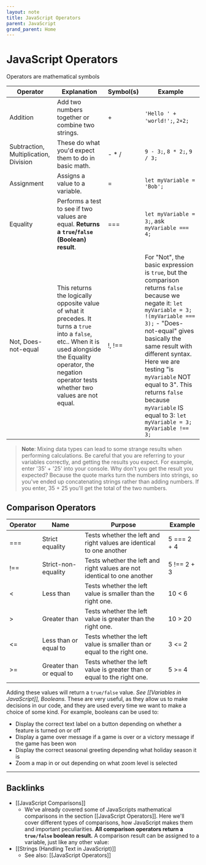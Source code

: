 ```yaml
---
layout: note
title: JavaScript Operators
parent: JavaScript
grand_parent: Home
---
```


# JavaScript Operators

Operators are mathematical symbols

| **Operator**                          | **Explanation**                                                                                                                                                                                                       | **Symbol**(s) | **Example**                                                                                                                                                                                                                                                                                                                                                                         |
| ------------------------------------- | --------------------------------------------------------------------------------------------------------------------------------------------------------------------------------------------------------------------- | ------------- | ----------------------------------------------------------------------------------------------------------------------------------------------------------------------------------------------------------------------------------------------------------------------------------------------------------------------------------------------------------------------------------- |
| Addition                              | Add two numbers together or combine two strings.                                                                                                                                                                      | +             | `'Hello ' + 'world!';`, `2+2;`                                                                                                                                                                                                                                                                                                                                                      |
| Subtraction, Multiplication, Division | These do what you'd expect them to do in basic math.                                                                                                                                                                  | - \* /        | `9 - 3;`, `8 * 2;`, `9 / 3;`                                                                                                                                                                                                                                                                                                                                                        |
| Assignment                            | Assigns a value to a variable.                                                                                                                                                                                        | =             | `let myVariable = 'Bob';`                                                                                                                                                                                                                                                                                                                                                           |
| Equality                              | Performs a test to see if two values are equal. **Returns a `true`/`false` (Boolean) result**.                                                                                                                        | ===           | `let myVariable = 3;`, ask `myVariable === 4;`                                                                                                                                                                                                                                                                                                                                      |
| Not, Does-not-equal                   | This returns the logically opposite value of what it precedes. It turns a `true` into a `false`, etc.. When it is used alongside the Equality operator, the negation operator tests whether two values are not equal. | !, !==        | For "Not", the basic expression is `true`, but the comparison returns `false` because we negate it: `let myVariable = 3;` `!(myVariable === 3);` - "Does-not-equal" gives basically the same result with different syntax. Here we are testing "is `myVariable` NOT equal to 3". This returns `false` because `myVariable` IS equal to 3: `let myVariable = 3;` `myVariable !== 3;` |

> **Note**: Mixing data types can lead to some strange results when performing calculations. Be careful that you are referring to your variables correctly, and getting the results you expect. For example, enter '35' + '25' into your console. Why don't you get the result you expected? Because the quote marks turn the numbers into strings, so you've ended up concatenating strings rather than adding numbers. If you enter, 35 + 25 you'll get the total of the two numbers.

## Comparison Operators

| **Operator** | **Name**                 | **Purpose**                                                              | **Example** |
| ------------ | ------------------------ | ------------------------------------------------------------------------ | ----------- |
| ===          | Strict equality          | Tests whether the left and right values are identical to one another     | 5 === 2 + 4 |
| !==          | Strict-non-equality      | Tests whether the left and right values are not identical to one another | 5 !== 2 + 3 |
| <            | Less than                | Tests whether the left value is smaller than the right one.              | 10 < 6      |
| >            | Greater than             | Tests whether the left value is greater than the right one.              | 10 > 20     |
| <=           | Less than or equal to    | Tests whether the left value is smaller than or equal to the right one.  | 3 <= 2      |
| >=           | Greater than or equal to | Tests whether the left value is greater than or equal to the right one.  | 5 >= 4      |

Adding these values will return a `true/false` value. _See [[Variables in JavaScript]], Booleans._ These are very useful, as they allow us to make decisions in our code, and they are used every time we want to make a choice of some kind. For example, booleans can be used to:

- Display the correct text label on a button depending on whether a feature is turned on or off
- Display a game over message if a game is over or a victory message if the game has been won
- Display the correct seasonal greeting depending what holiday season it is
- Zoom a map in or out depending on what zoom level is selected

---
## Backlinks
* [[JavaScript Comparisons]]
	* We've already covered some of JavaScripts mathematical comparisons in the section [[JavaScript Operators]]. Here we'll cover different types of comparisons, how JavaScript makes them and important peculiarities. **All comparison operators return a `true/false` boolean result.** A comparison result can be assigned to a variable, just like any other value:
* [[Strings (Handling Text in JavaScript)]]
	* See also: [[JavaScript Operators]]

